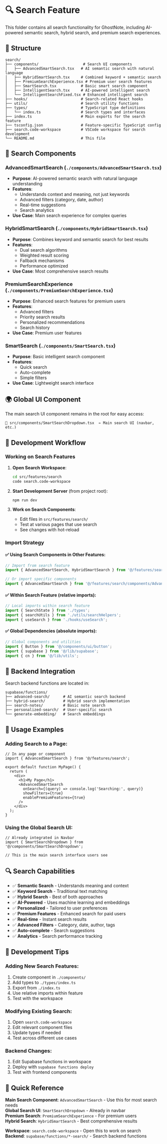 # 🔍 Search Feature

This folder contains all search functionality for GhostNote, including AI-powered semantic search, hybrid search, and premium search experiences.

## 📁 Structure

```
search/
├── components/                    # Search UI components
│   ├── AdvancedSmartSearch.tsx   # AI semantic search with natural language
│   ├── HybridSmartSearch.tsx     # Combined keyword + semantic search
│   ├── PremiumSearchExperience.tsx # Premium user search features
│   ├── SmartSearch.tsx           # Basic smart search component
│   ├── IntelligentSearch.tsx     # AI-powered intelligent search
│   └── IntelligentSearchFixed.tsx # Enhanced intelligent search
├── hooks/                        # Search-related React hooks
├── utils/                        # Search utility functions
├── types/                        # TypeScript type definitions
│   └── index.ts                  # Search types and interfaces
├── index.ts                      # Main exports for the search feature
├── tsconfig.json                 # Feature-specific TypeScript config
├── search.code-workspace         # VSCode workspace for search development
└── README.md                     # This file
```

## 🎯 Search Components

### **AdvancedSmartSearch** (`./components/AdvancedSmartSearch.tsx`)
- **Purpose**: AI-powered semantic search with natural language understanding
- **Features**: 
  - Understands context and meaning, not just keywords
  - Advanced filters (category, date, author)
  - Real-time suggestions
  - Search analytics
- **Use Case**: Main search experience for complex queries

### **HybridSmartSearch** (`./components/HybridSmartSearch.tsx`)
- **Purpose**: Combines keyword and semantic search for best results
- **Features**:
  - Dual search algorithms
  - Weighted result scoring
  - Fallback mechanisms
  - Performance optimized
- **Use Case**: Most comprehensive search results

### **PremiumSearchExperience** (`./components/PremiumSearchExperience.tsx`)
- **Purpose**: Enhanced search features for premium users
- **Features**:
  - Advanced filters
  - Priority search results
  - Personalized recommendations
  - Search history
- **Use Case**: Premium user features

### **SmartSearch** (`./components/SmartSearch.tsx`)
- **Purpose**: Basic intelligent search component
- **Features**:
  - Quick search
  - Auto-complete
  - Simple filters
- **Use Case**: Lightweight search interface

## 🌍 Global UI Component

The main search UI component remains in the root for easy access:
```
📁 src/components/SmartSearchDropdown.tsx  ← Main search UI (navbar, etc.)
```

## 🔧 Development Workflow

### **Working on Search Features**

1. **Open Search Workspace**:
   ```bash
   cd src/features/search
   code search.code-workspace
   ```

2. **Start Development Server** (from project root):
   ```bash
   npm run dev
   ```

3. **Work on Search Components**:
   - Edit files in `src/features/search/`
   - Test at various pages that use search
   - See changes with hot-reload

### **Import Strategy**

#### ✅ **Using Search Components in Other Features**:
```typescript
// Import from search feature
import { AdvancedSmartSearch, HybridSmartSearch } from '@/features/search';

// Or import specific components
import { AdvancedSmartSearch } from '@/features/search/components/AdvancedSmartSearch';
```

#### ✅ **Within Search Feature** (relative imports):
```typescript
// Local imports within search feature
import { SearchState } from './types';
import { searchUtils } from './utils/searchHelpers';
import { useSearch } from './hooks/useSearch';
```

#### ✅ **Global Dependencies** (absolute imports):
```typescript
// Global components and utilities
import { Button } from '@/components/ui/button';
import { supabase } from '@/lib/supabase';
import { cn } from '@/lib/utils';
```

## 🔌 Backend Integration

Search backend functions are located in:
```
supabase/functions/
├── advanced-search/      # AI semantic search backend
├── hybrid-search/        # Hybrid search implementation  
├── search-notes/         # Basic note search
├── personalized-search/  # User-specific search
└── generate-embedding/   # Search embeddings
```

## 🎨 Usage Examples

### **Adding Search to a Page**:
```tsx
// In any page or component
import { AdvancedSmartSearch } from '@/features/search';

export default function MyPage() {
  return (
    <div>
      <h1>My Page</h1>
      <AdvancedSmartSearch 
        onSearch={(query) => console.log('Searching:', query)}
        showFilters={true}
        enablePremiumFeatures={true}
      />
    </div>
  );
}
```

### **Using the Global Search UI**:
```tsx
// Already integrated in Navbar
import { SmartSearchDropdown } from '@/components/SmartSearchDropdown';

// This is the main search interface users see
```

## 🔍 Search Capabilities

- ✅ **Semantic Search** - Understands meaning and context
- ✅ **Keyword Search** - Traditional text matching
- ✅ **Hybrid Search** - Best of both approaches
- ✅ **AI-Powered** - Uses machine learning and embeddings
- ✅ **Personalized** - Tailored to user preferences
- ✅ **Premium Features** - Enhanced search for paid users
- ✅ **Real-time** - Instant search results
- ✅ **Advanced Filters** - Category, date, author, tags
- ✅ **Auto-complete** - Search suggestions
- ✅ **Analytics** - Search performance tracking

## 🚀 Development Tips

### **Adding New Search Features**:
1. Create component in `./components/`
2. Add types to `./types/index.ts`
3. Export from `./index.ts`
4. Use relative imports within feature
5. Test with the workspace

### **Modifying Existing Search**:
1. Open `search.code-workspace`
2. Edit relevant component files
3. Update types if needed
4. Test across different use cases

### **Backend Changes**:
1. Edit Supabase functions in workspace
2. Deploy with `supabase functions deploy`
3. Test with frontend components

## 🎯 Quick Reference

**Main Search Component**: `AdvancedSmartSearch` - Use this for most search needs  
**Global Search UI**: `SmartSearchDropdown` - Already in navbar  
**Premium Search**: `PremiumSearchExperience` - For premium users  
**Hybrid Search**: `HybridSmartSearch` - Best comprehensive results  

**Workspace**: `search.code-workspace` - Open this to work on search  
**Backend**: `supabase/functions/*-search/` - Search backend functions
